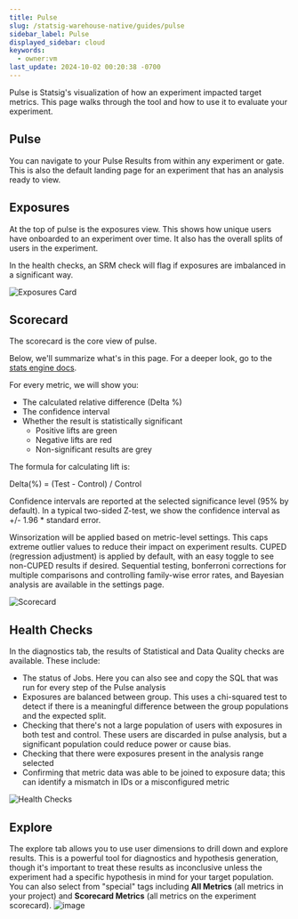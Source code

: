 ```yaml
---
title: Pulse
slug: /statsig-warehouse-native/guides/pulse
sidebar_label: Pulse
displayed_sidebar: cloud
keywords:
  - owner:vm
last_update: 2024-10-02 00:20:38 -0700
---
```


Pulse is Statsig's visualization of how an experiment impacted target metrics. This page walks through the tool and how to use it to evaluate your experiment.

## Pulse

You can navigate to your Pulse Results from within any experiment or gate. This is also the default landing page for an experiment that has an analysis ready to view.

## Exposures

At the top of pulse is the exposures view. This shows how unique users have onboarded to an experiment over time. It also has the overall splits of users in the experiment.

In the health checks, an SRM check will flag if exposures are imbalanced in a significant way.

![Exposures Card](https://user-images.githubusercontent.com/102695539/264086660-26573d9d-5242-4594-9b46-5e8a21df8812.png)

## Scorecard

The scorecard is the core view of pulse.

Below, we'll summarize what's in this page. For a deeper look, go to the [stats engine docs](/stats-engine).

For every metric, we will show you:

- The calculated relative difference (Delta %)
- The confidence interval
- Whether the result is statistically significant
  - Positive lifts are green
  - Negative lifts are red
  - Non-significant results are grey

The formula for calculating lift is:

Delta(%) = (Test - Control) / Control

Confidence intervals are reported at the selected significance level (95% by default). In a typical two-sided Z-test, we show the confidence interval as +/- 1.96 \* standard error.

Winsorization will be applied based on metric-level settings. This caps extreme outlier values to reduce their impact on experiment results. CUPED (regression adjustment) is applied by default, with an easy toggle to see non-CUPED results if desired. Sequential testing, bonferroni corrections for multiple comparisons and controlling family-wise error rates, and Bayesian analysis are available in the settings page.

![Scorecard](https://user-images.githubusercontent.com/102695539/264087011-46725b31-6064-4cd4-806b-d8db119e0e9b.png)

## Health Checks

In the diagnostics tab, the results of Statistical and Data Quality checks are available. These include:

- The status of Jobs. Here you can also see and copy the SQL that was run for every step of the Pulse analysis
- Exposures are balanced between group. This uses a chi-squared test to detect if there is a meaningful difference between the group populations and the expected split.
- Checking that there's not a large population of users with exposures in both test and control. These users are discarded in pulse analysis, but a significant population could reduce power or cause bias.
- Checking that there were exposures present in the analysis range selected
- Confirming that metric data was able to be joined to exposure data; this can identify a mismatch in IDs or a misconfigured metric

![Health Checks](https://user-images.githubusercontent.com/102695539/264087016-c6a8040f-2760-4829-a5ae-ee9f5b29ed41.png)

## Explore

The explore tab allows you to use user dimensions to drill down and explore results. This is a powerful tool for diagnostics and hypothesis generation, though it's important to treat these results as inconclusive unless the experiment had a specific hypothesis in mind for your target population. You can also select from "special" tags including **All Metrics** (all metrics in your project) and **Scorecard Metrics** (all metrics on the experiment scorecard). 
![image](https://github.com/statsig-io/docs/assets/31516123/829cf18b-e3bd-4a8b-ad51-5259bb3eda29)

